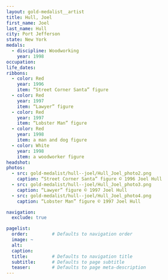 ```yaml
---
layout: gold-medalist__artist
title: Hull, Joel
first_name: Joel
last_name: Hull
city: Port Jefferson
state: New York
medals:
  - discipline: Woodworking
    year: 1998
occupation:
life_dates:
ribbons:
  - color: Red
    year: 1996
    item: “Street Corner Santa” figure
  - color: Red
    year: 1997
    item: “Lawyer” figure
  - color: Red
    year: 1997
    item: “Lobster Man” figure
  - color: Red
    year: 1998
    item: a man and dog figure
  - color: White
    year: 1998
    item: a woodworker figure
headshot:
photos:
  - src: gold-medalist/hull--joel/Hull_Joel_photo2.png
    caption: “Street Corner Santa” figure © 1996 Joel Hull
  - src: gold-medalist/hull--joel/Hull_Joel_photo3.png
    caption: “Lawyer” figure © 1997 Joel Hull
  - src: gold-medalist/hull--joel/Hull_Joel_photo4.png
    caption: “Lobster Man” figure © 1997 Joel Hull

navigation:
  exclude: true

pagelist:
  order:         # Defaults to navigation order
  image: ~
  alt:
  caption:
  title:         # Defaults to navigation title
  subtitle:      # Defaults to page subtitle
  teaser:        # Defaults to page meta-description
---
```

